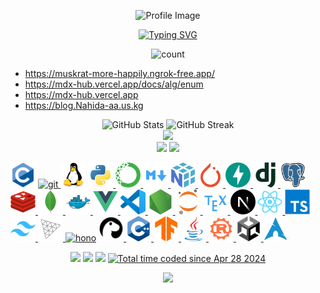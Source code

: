 <!--
### Hi there 👋

**Nahida-aa/Nahida-aa** is a ✨ _special_ ✨ repository because its `README.md` (this file) appears on your GitHub profile.

Here are some ideas to get you started:

- 🔭 I’m currently working on ...
- 🌱 I’m currently learning ...
- 👯 I’m looking to collaborate on ...
- 🤔 I’m looking for help with ...
- 💬 Ask me about ...
- 📫 How to reach me: ...
- 😄 Pronouns: ...
- ⚡ Fun fact: ...
-->


<!-- 1
https://gitcode.com/kyechan99/capsule-render/overview?utm_source=csdn_github_accelerator&isLogin=1
-->
<p style="text-align: center;">
<!-- 波浪横幅 -->
<img src="https://capsule-render.vercel.app/api?type=waving&color=timeGradient&height=300&&section=header&text=HI%20THERE!&fontSize=60&fontAlign=50&fontAlignY=30&desc=I%20am%20Nahida-aa!&descAlign=50&descSize=30&descAlignY=60&animation=twinkling" alt="Profile Image" />

<!-- 2
https://gitcode.com/DenverCoder1/readme-typing-svg/overview?utm_source=csdn_github_accelerator&isLogin=1
-->
<p style="text-align: center;">
<a href="https://git.io/typing-svg"><img src="https://readme-typing-svg.demolab.com?font=Fira+Code&pause=1000&color=8923D4A7&random=false&width=435&lines=welcome+to+my+github+profile+page!" alt="Typing SVG" /></a>
</p>
<p style="text-align: center;">
  <img src="https://count.getloli.com/get/@Nahida-aa?theme=gelbooru" alt="count" />
</p>

<!-- ![count](https://count.getloli.com/get/@Nahida-aa?theme=gelbooru&offset=0) -->

- https://muskrat-more-happily.ngrok-free.app/
- https://mdx-hub.vercel.app/docs/alg/enum
- https://mdx-hub.vercel.app
- https://blog.Nahida-aa.us.kg

<!-- https://github.com/anuraghazra/github-readme-stats -->

<p style="text-align: center;">
  <!-- 3
  https://gitcode.com/anuraghazra/github-readme-stats/overview?utm_source=csdn_github_accelerator&isLogin=1
  -->
  <img style="text-align: center;"  width="400px" src="https://github-readme-stats.vercel.app/api?username=Nahida-aa&theme=transparent&include_all_commits=true&show_icons=true&hide_border=true" alt="GitHub Stats" />
  <!-- 4 连续贡献数据记录
  https://gitcode.com/DenverCoder1/github-readme-streak-stats/overview?utm_source=csdn_github_accelerator&isLogin=1
  -->
  <img style="text-align: center;" width="400px" src="https://streak-stats.demolab.com?user=Nahida-aa&theme=shadow-purple&hide_border=true" alt="GitHub Streak" />
  <br />
  <!-- 5 贡献时序图
  https://gitcode.com/Ashutosh00710/github-readme-activity-graph/overview?utm_source=csdn_github_accelerator&isLogin=1
  -->
  <img src="https://github-readme-activity-graph.vercel.app/graph?username=Nahida-aa&theme=github-compact&hide_border=true&area=true" />
  <br />
  <!-- 6 coding time (WakaTime) 同 3
  https://gitcode.com/anuraghazra/github-readme-stats/overview?utm_source=csdn_github_accelerator&isLogin=1
  -->
  <img style="text-align: center;" width="400px" src="https://github-readme-stats.vercel.app/api/wakatime?username=Nahida_aa&theme=transparent&hide_border=true&layout=compact&langs_count=30" />

  <!-- 7 languages rate 同 3 -->
  <img style="text-align: center;" width="400px" src="https://github-readme-stats.vercel.app/api/top-langs/?username=Nahida-aa&theme=transparent&hide_border=true&layout=donut-vertical&langs_count=20" />
  <br />
</p>

<!-- dev icons -->
<a href="https://en.cppreference.com/" target="_blank" rel="noreferrer"><img src="https://raw.githubusercontent.com/devicons/devicon/master/icons/c/c-original.svg" alt="c" width="40" height="40"/></a>
<a href="https://git-scm.com/" target="_blank" rel="noreferrer"> <img src="https://www.vectorlogo.zone/logos/git-scm/git-scm-icon.svg" alt="git" width="40" height="40"/> </a> 
<a href="https://www.linux.org/" target="_blank" rel="noreferrer"><img src="https://raw.githubusercontent.com/devicons/devicon/master/icons/linux/linux-original.svg" alt="linux" width="40" height="40"/></a>
<a href="https://www.python.org" target="_blank" rel="noreferrer"> <img src="https://raw.githubusercontent.com/devicons/devicon/master/icons/python/python-original.svg" alt="python" width="40" height="40"/> </a> 
<a href="https://www.anaconda.com" target="_blank" rel="noreferrer"> <img src="https://raw.githubusercontent.com/devicons/devicon/master/icons/anaconda/anaconda-original.svg" alt="anaconda" width="40" height="40"/> </a> 
<a href="https://www.markdownguide.org/" target="_blank" rel="noreferrer"> <img src="https://raw.githubusercontent.com/Nahida-aa/Nahida-aa/main/icons/markdown/markdown-original.svg" alt="markdown" width="40" height="40"/> </a> 
<a href="https://numpy.org" target="_blank" rel="noreferrer"> <img src="https://raw.githubusercontent.com/devicons/devicon/master/icons/numpy/numpy-original.svg" alt="numpy" width="40" height="40"/> </a> 
<a href="https://pytorch.org" target="_blank" rel="noreferrer"> <img src="https://raw.githubusercontent.com/devicons/devicon/master/icons/pytorch/pytorch-original.svg" alt="pytorch" width="40" height="40"/> </a> 
<a href="https://fastapi.tiangolo.com/" target="_blank" rel="noreferrer"> <img src="https://raw.githubusercontent.com/devicons/devicon/master/icons/fastapi/fastapi-original.svg" alt="fastapi" width="40" height="40"/> </a> 
<a href="https://www.djangoproject.com/" target="_blank" rel="noreferrer"> <img src="https://raw.githubusercontent.com/devicons/devicon/master/icons/django/django-plain.svg" alt="django" width="40" height="40"/> </a> 
<a href="https://www.postgresql.org/" target="_blank" rel="noreferrer"> <img src="https://raw.githubusercontent.com/devicons/devicon/master/icons/postgresql/postgresql-original.svg" alt="postgresql" width="40" height="40"/> </a> 
<a href="https://redis.io/" target="_blank" rel="noreferrer"> <img src="https://raw.githubusercontent.com/devicons/devicon/master/icons/redis/redis-original.svg" alt="redis" width="40" height="40"/> </a> 
<a href="https://www.mongodb.com/" target="_blank" rel="noreferrer"> <img src="https://raw.githubusercontent.com/devicons/devicon/master/icons/mongodb/mongodb-original.svg" alt="mongodb" width="40" height="40"/> </a> 
<a href="https://www.docker.com/" target="_blank" rel="noreferrer"> <img src="https://raw.githubusercontent.com/devicons/devicon/master/icons/docker/docker-original.svg" alt="docker" width="40" height="40"/> </a> 
<a href="https://vuejs.org/" target="_blank" rel="noreferrer"> <img src="https://raw.githubusercontent.com/devicons/devicon/master/icons/vuejs/vuejs-original.svg" alt="vuejs" width="40" height="40"/> </a> 
<a href="https://code.visualstudio.com/" target="_blank" rel="noreferrer"> <img src="https://raw.githubusercontent.com/devicons/devicon/master/icons/vscode/vscode-original.svg" alt="vscode" width="40" height="40"/> </a> 
<a href="https://nodejs.org/" target="_blank" rel="noreferrer"> <img src="https://raw.githubusercontent.com/devicons/devicon/master/icons/nodejs/nodejs-original.svg" alt="nodejs" width="40" height="40"/> </a> 
<a href="https://jupyter.org/" target="_blank" rel="noreferrer"> <img src="https://raw.githubusercontent.com/devicons/devicon/master/icons/jupyter/jupyter-original.svg" alt="jupyter" width="40" height="40"/> </a> 
<a href="https://www.latex-project.org/" target="_blank" rel="noreferrer"> <img src="https://raw.githubusercontent.com/Nahida-aa/Nahida-aa/main/icons/tex/tex-original.svg" alt="tex" width="40" height="40"/> </a> 
<a href="https://nextjs.org/" target="_blank" rel="noreferrer"> <img src="https://raw.githubusercontent.com/devicons/devicon/master/icons/nextjs/nextjs-original.svg" alt="nextjs" width="40" height="40"/> </a> 
<a href="https://react.dev/" target="_blank" rel="noreferrer"> <img src="https://raw.githubusercontent.com/devicons/devicon/master/icons/react/react-original.svg" alt="react" width="40" height="40"/> </a> 
<a href="https://www.typescriptlang.org/" target="_blank" rel="noreferrer"> <img src="https://raw.githubusercontent.com/devicons/devicon/master/icons/typescript/typescript-original.svg" alt="typescript" width="40" height="40"/> </a> 
<a href="https://tailwindcss.org/" target="_blank" rel="noreferrer"> <img src="https://raw.githubusercontent.com/devicons/devicon/master/icons/tailwindcss/tailwindcss-original.svg" alt="tailwindcss" width="40" height="40"/> </a> 
<a href="https://threejs.org/" target="_blank" rel="noreferrer"> <img src="https://raw.githubusercontent.com/Nahida-aa/Nahida-aa/main/icons/threejs/threejs-original.svg" alt="threejs" width="40" height="40"/> </a> 
<a href="https://hono.dev" target="_blank" rel="noreferrer"><img src="https://hono.dev/images/logo.svg" alt="hono" width="40" height="40" /></a>
<a href="https://deno.com" target="_blank" rel="noreferrer"> <img src="https://raw.githubusercontent.com/Nahida-aa/Nahida-aa/main/icons/denojs/denojs-original.svg" alt="denojs" width="40" height="40"/> </a> 
<a href="https://en.cppreference.com" target="_blank" rel="noreferrer"> <img src="https://raw.githubusercontent.com/devicons/devicon/master/icons/cplusplus/cplusplus-original.svg" alt="cplusplus" width="40" height="40"/> </a> 
<a href="https://www.tensorflow.org/" target="_blank" rel="noreferrer"> <img src="https://raw.githubusercontent.com/devicons/devicon/master/icons/tensorflow/tensorflow-original.svg" alt="tensorflow" width="40" height="40"/> </a> 
<a href="https://www.java.com/" target="_blank" rel="noreferrer"> <img src="https://raw.githubusercontent.com/devicons/devicon/master/icons/java/java-original.svg" alt="java" width="40" height="40"/> </a> 
<a href="https://www.rust-lang.org/" target="_blank" rel="noreferrer"> <img src="https://raw.githubusercontent.com/Nahida-aa/Nahida-aa/main/icons/rust/rust-original.svg" alt="rust" width="40" height="40"/> </a> 
<a href="https://unity.com/" target="_blank" rel="noreferrer"> <img src="https://raw.githubusercontent.com/devicons/devicon/master/icons/unity/unity-original.svg" alt="unity" width="40" height="40"/> </a> 
<a href="https://archlinux.org/" target="_blank" rel="noreferrer"> <img src="https://raw.githubusercontent.com/devicons/devicon/master/icons/archlinux/archlinux-original.svg" alt="archlinux" width="40" height="40"/> </a> 

<p style="text-align: center;">
  <!-- 9 小徽章 
跳转其他平台主页
https://gitcode.com/badges/shields/overview?utm_source=csdn_github_accelerator&isLogin=1
统计访问
https://gitcode.com/antonkomarev/github-profile-views-counter/overview?utm_source=csdn_github_accelerator&isLogin=1
-->
<a href="mailto:1276552337@qq.com">
<img src="https://img.shields.io/badge/Email-1276552337@qq.com-green" /></a>
<img src="https://img.shields.io/badge/QQ-1276552337-green?logo=tencentqq" />
<img src="https://komarev.com/ghpvc/?username=Nahida-aa&abbreviated=true" />
<a href="https://wakatime.com/@5e13fdf2-a670-4afa-b581-82c3534b9c91"><img src="https://wakatime.com/badge/user/5e13fdf2-a670-4afa-b581-82c3534b9c91.svg" alt="Total time coded since Apr 28 2024" />
</a>
<p/>

<!-- 同 1 -->
<p style="text-align: center;">
<img src="https://capsule-render.vercel.app/api?type=waving&color=timeGradient&height=300&&section=footer&text=THE%20END!&fontSize=60&fontAlign=50&fontAlignY=70&desc=Hope%20your%20program%20is%20bug-free!&descAlign=50&descSize=30&descAlignY=40&animation=twinkling" />
</p>
